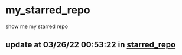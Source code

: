 # my_starred_repo
show me my starred repo

update at 03/26/22 00:53:22 in [starred_repo](./index.html)
---

